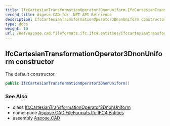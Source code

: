 ```yaml
---
title: IfcCartesianTransformationOperator3DnonUniform.IfcCartesianTransformationOperator3DnonUniform
second_title: Aspose.CAD for .NET API Reference
description: IfcCartesianTransformationOperator3DnonUniform constructor. The default constructor
type: docs
weight: 10
url: /net/aspose.cad.fileformats.ifc.ifc4.entities/ifccartesiantransformationoperator3dnonuniform/ifccartesiantransformationoperator3dnonuniform/
---
```

## IfcCartesianTransformationOperator3DnonUniform constructor

The default constructor.

```csharp
public IfcCartesianTransformationOperator3DnonUniform()
```

### See Also

* class [IfcCartesianTransformationOperator3DnonUniform](../)
* namespace [Aspose.CAD.FileFormats.Ifc.IFC4.Entities](../../ifccartesiantransformationoperator3dnonuniform/)
* assembly [Aspose.CAD](../../../)


